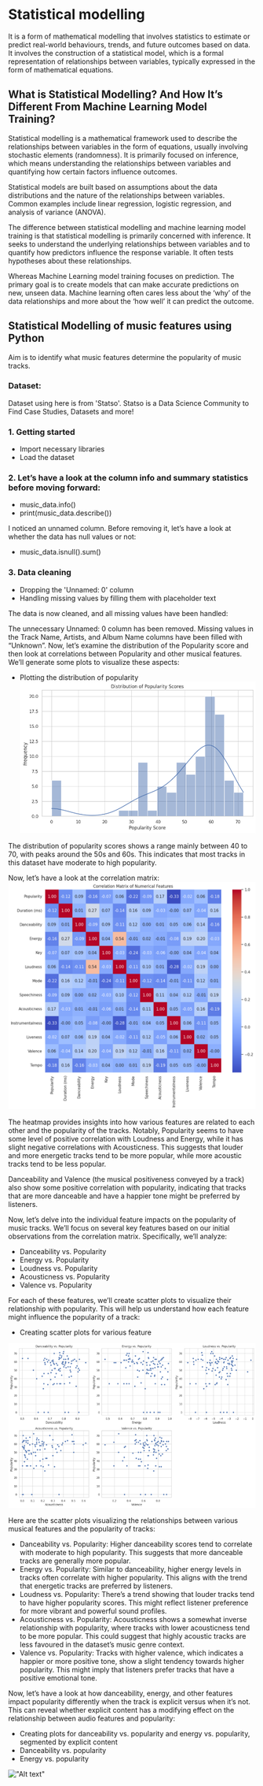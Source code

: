 # Statistical modelling 
It is a form of mathematical modelling that involves statistics to estimate or predict real-world behaviours, trends, and future outcomes based on data. It involves the construction of a statistical model, which is a formal representation of relationships between variables, typically expressed in the form of mathematical equations. 

## What is Statistical Modelling? And How It’s Different From Machine Learning Model Training?
Statistical modelling is a mathematical framework used to describe the relationships between variables in the form of equations, usually involving stochastic elements (randomness). It is primarily focused on inference, which means understanding the relationships between variables and quantifying how certain factors influence outcomes.

Statistical models are built based on assumptions about the data distributions and the nature of the relationships between variables. Common examples include linear regression, logistic regression, and analysis of variance (ANOVA).

The difference between statistical modelling and machine learning model training is that statistical modelling is primarily concerned with inference. It seeks to understand the underlying relationships between variables and to quantify how predictors influence the response variable. It often tests hypotheses about these relationships.

Whereas Machine Learning model training focuses on prediction. The primary goal is to create models that can make accurate predictions on new, unseen data. Machine learning often cares less about the ‘why’ of the data relationships and more about the ‘how well’ it can predict the outcome.

## Statistical Modelling of music features using Python
Aim is to identify what music features determine the popularity of music tracks.

### Dataset:
Dataset using here is from 'Statso'.
Statso is a Data Science Community to Find Case Studies, Datasets and more!

### 1. Getting started
- Import necessary libraries
- Load the dataset

### 2. Let’s have a look at the column info and summary statistics before moving forward: 
- music_data.info()
- print(music_data.describe())
  
I noticed an unnamed column. Before removing it, let’s have a look at whether the data has null values or not:
- music_data.isnull().sum()

### 3. Data cleaning
- Dropping the 'Unnamed: 0' column
- Handling missing values by filling them with placeholder text

The data is now cleaned, and all missing values have been handled:

The unnecessary Unnamed: 0 column has been removed.
Missing values in the Track Name, Artists, and Album Name columns have been filled with “Unknown”.
Now, let’s examine the distribution of the Popularity score and then look at correlations between Popularity and other musical features. We’ll generate some plots to visualize these aspects:
- Plotting the distribution of popularity
!["Alt text"](music-popularity-1.webp)

The distribution of popularity scores shows a range mainly between 40 to 70, with peaks around the 50s and 60s. This indicates that most tracks in this dataset have moderate to high popularity.

Now, let’s have a look at the correlation matrix:
!["Alt text"](music-popularity-2.webp)

The heatmap provides insights into how various features are related to each other and the popularity of the tracks. Notably, Popularity seems to have some level of positive correlation with Loudness and Energy, while it has slight negative correlations with Acousticness. This suggests that louder and more energetic tracks tend to be more popular, while more acoustic tracks tend to be less popular.

Danceability and Valence (the musical positiveness conveyed by a track) also show some positive correlation with popularity, indicating that tracks that are more danceable and have a happier tone might be preferred by listeners.

Now, let’s delve into the individual feature impacts on the popularity of music tracks. We’ll focus on several key features based on our initial observations from the correlation matrix. Specifically, we’ll analyze:
- Danceability vs. Popularity
- Energy vs. Popularity
- Loudness vs. Popularity
- Acousticness vs. Popularity
- Valence vs. Popularity
  
For each of these features, we’ll create scatter plots to visualize their relationship with popularity. This will help us understand how each feature might influence the popularity of a track:
- Creating scatter plots for various feature

!["Alt text"](music-popularity-3.webp)

Here are the scatter plots visualizing the relationships between various musical features and the popularity of tracks:

- Danceability vs. Popularity: Higher danceability scores tend to correlate with moderate to high popularity. This suggests that more danceable tracks are generally more popular.
- Energy vs. Popularity: Similar to danceability, higher energy levels in tracks often correlate with higher popularity. This aligns with the trend that energetic tracks are preferred by listeners.
- Loudness vs. Popularity: There’s a trend showing that louder tracks tend to have higher popularity scores. This might reflect listener preference for more vibrant and powerful sound profiles.
- Acousticness vs. Popularity: Acousticness shows a somewhat inverse relationship with popularity, where tracks with lower acousticness tend to be more popular. This could suggest that highly acoustic tracks are less favoured in the dataset’s music genre context.
- Valence vs. Popularity: Tracks with higher valence, which indicates a happier or more positive tone, show a slight tendency towards higher popularity. This might imply that listeners prefer tracks that have a positive emotional tone.
  
Now, let’s have a look at how danceability, energy, and other features impact popularity differently when the track is explicit versus when it’s not. This can reveal whether explicit content has a modifying effect on the relationship between audio features and popularity:
- Creating plots for danceability vs. popularity and energy vs. popularity, segmented by explicit content
- Danceability vs. popularity
- Energy vs. popularity

!["Alt text"]()
